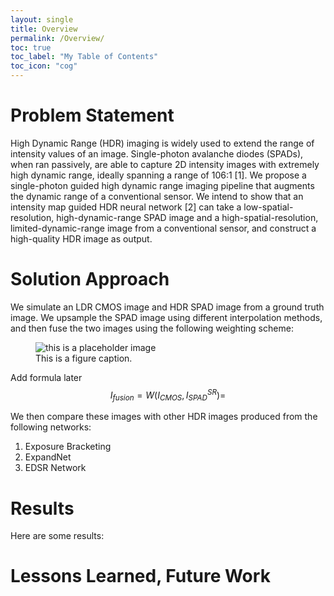 ```yaml
---
layout: single
title: Overview
permalink: /Overview/
toc: true
toc_label: "My Table of Contents"
toc_icon: "cog"
---
```


# Problem Statement
<!-- In this project, we seek to fuse images from two different sensors to create a hybrid image which encodes a large range of scene brightnesses (high dynamic range) and cotains high spatial resolution. We work with the following sensors:

### (i). CMOS Sensor 

Complementary metal–oxide–semiconductor (CMOS) sensors are the current industrial standard, and are used in most modern smart phones. These sensors produce images with high spatial resolution, but the images produced are 8-bit since the sensor . 


### (ii). SPAD Sensor

Single-Photon-Avalanche Diode (SPAD)  32-bit image from a Suign

 -->

High Dynamic Range (HDR) imaging is widely used to extend the range of intensity values of an image. Single-photon avalanche diodes (SPADs), when ran passively, are able to capture 2D intensity images with extremely high dynamic range, ideally spanning a range of 106:1 [1]. We propose a single-photon guided high dynamic range imaging pipeline that augments the dynamic range of a conventional sensor. We intend to show that an intensity map guided HDR neural network [2] can take a low-spatial-resolution, high-dynamic-range SPAD image and a high-spatial-resolution, limited-dynamic-range image from a conventional sensor, and construct a high-quality HDR image as output.   

# Solution Approach 
We simulate an LDR CMOS image and HDR SPAD image from a ground truth image. We upsample the SPAD image using different interpolation methods, and then fuse the two images using the following weighting scheme:


<figure>
  <img src="/CS639Project/assets/images/unsplash-image-10.jpg" alt="this is a placeholder image">
  <figcaption>This is a figure caption.</figcaption>
</figure>

Add formula later
$$I_{fusion} = W (I_{CMOS}, I^{SR }_{SPAD} )=$$

We then compare these images with other HDR images produced from the following networks: 

1. Exposure Bracketing
2. ExpandNet
3. EDSR Network


# Results
Here are some results: 




# Lessons Learned, Future Work